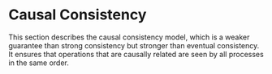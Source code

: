 # Causal Consistency

This section describes the causal consistency model, which is a weaker guarantee than strong consistency but stronger than eventual consistency. It ensures that operations that are causally related are seen by all processes in the same order.
